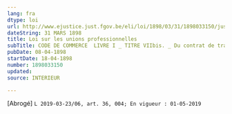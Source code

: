 ```yaml
---
lang: fra
dtype: loi
url: http://www.ejustice.just.fgov.be/eli/loi/1898/03/31/1898033150/justel
dateString: 31 MARS 1898
title: Loi sur les unions professionnelles
subTitle: CODE DE COMMERCE  LIVRE I _ TITRE VIIbis. _ Du contrat de transport.
pubDate: 08-04-1898
startDate: 18-04-1898
number: 1898033150
updated: 
source: INTERIEUR

---
```

[Abrogé] `L 2019-03-23/06, art. 36, 004; En vigueur : 01-05-2019`   

